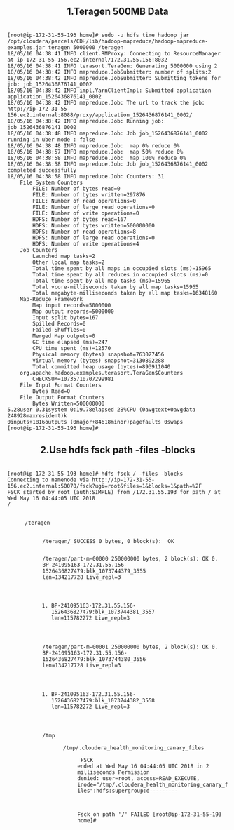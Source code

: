 ## <center>1.Teragen 500MB Data </p>
<code>
[root@ip-172-31-55-193 home]# sudo -u hdfs time hadoop jar /opt/cloudera/parcels/CDH/lib/hadoop-mapreduce/hadoop-mapreduce-examples.jar teragen 5000000 /teragen
18/05/16 04:38:41 INFO client.RMProxy: Connecting to ResourceManager at ip-172-31-55-156.ec2.internal/172.31.55.156:8032
18/05/16 04:38:41 INFO terasort.TeraGen: Generating 5000000 using 2
18/05/16 04:38:42 INFO mapreduce.JobSubmitter: number of splits:2
18/05/16 04:38:42 INFO mapreduce.JobSubmitter: Submitting tokens for job: job_1526436876141_0002
18/05/16 04:38:42 INFO impl.YarnClientImpl: Submitted application application_1526436876141_0002
18/05/16 04:38:42 INFO mapreduce.Job: The url to track the job: http://ip-172-31-55-156.ec2.internal:8088/proxy/application_1526436876141_0002/
18/05/16 04:38:42 INFO mapreduce.Job: Running job: job_1526436876141_0002
18/05/16 04:38:48 INFO mapreduce.Job: Job job_1526436876141_0002 running in uber mode : false
18/05/16 04:38:48 INFO mapreduce.Job:  map 0% reduce 0%
18/05/16 04:38:57 INFO mapreduce.Job:  map 50% reduce 0%
18/05/16 04:38:58 INFO mapreduce.Job:  map 100% reduce 0%
18/05/16 04:38:58 INFO mapreduce.Job: Job job_1526436876141_0002 completed successfully
18/05/16 04:38:58 INFO mapreduce.Job: Counters: 31
	File System Counters
		FILE: Number of bytes read=0
		FILE: Number of bytes written=297876
		FILE: Number of read operations=0
		FILE: Number of large read operations=0
		FILE: Number of write operations=0
		HDFS: Number of bytes read=167
		HDFS: Number of bytes written=500000000
		HDFS: Number of read operations=8
		HDFS: Number of large read operations=0
		HDFS: Number of write operations=4
	Job Counters
		Launched map tasks=2
		Other local map tasks=2
		Total time spent by all maps in occupied slots (ms)=15965
		Total time spent by all reduces in occupied slots (ms)=0
		Total time spent by all map tasks (ms)=15965
		Total vcore-milliseconds taken by all map tasks=15965
		Total megabyte-milliseconds taken by all map tasks=16348160
	Map-Reduce Framework
		Map input records=5000000
		Map output records=5000000
		Input split bytes=167
		Spilled Records=0
		Failed Shuffles=0
		Merged Map outputs=0
		GC time elapsed (ms)=247
		CPU time spent (ms)=12570
		Physical memory (bytes) snapshot=763027456
		Virtual memory (bytes) snapshot=3130892288
		Total committed heap usage (bytes)=893911040
	org.apache.hadoop.examples.terasort.TeraGen$Counters
		CHECKSUM=10735710707299981
	File Input Format Counters
		Bytes Read=0
	File Output Format Counters
		Bytes Written=500000000
5.28user 0.31system 0:19.78elapsed 28%CPU (0avgtext+0avgdata 248928maxresident)k
0inputs+1816outputs (0major+84618minor)pagefaults 0swaps
[root@ip-172-31-55-193 home]#  
</code>


## <center>2.Use hdfs fsck path -files -blocks</p>
<code>
[root@ip-172-31-55-193 home]# hdfs fsck / -files -blocks
Connecting to namenode via http://ip-172-31-55-156.ec2.internal:50070/fsck?ugi=root&files=1&blocks=1&path=%2F
FSCK started by root (auth:SIMPLE) from /172.31.55.193 for path / at Wed May 16 04:44:05 UTC 2018
/ <dir>
/teragen <dir>
/teragen/_SUCCESS 0 bytes, 0 block(s):  OK

/teragen/part-m-00000 250000000 bytes, 2 block(s):  OK
0. BP-241095163-172.31.55.156-1526436827479:blk_1073744379_3555 len=134217728 Live_repl=3
1. BP-241095163-172.31.55.156-1526436827479:blk_1073744381_3557 len=115782272 Live_repl=3

/teragen/part-m-00001 250000000 bytes, 2 block(s):  OK
0. BP-241095163-172.31.55.156-1526436827479:blk_1073744380_3556 len=134217728 Live_repl=3
1. BP-241095163-172.31.55.156-1526436827479:blk_1073744382_3558 len=115782272 Live_repl=3

/tmp <dir>
/tmp/.cloudera_health_monitoring_canary_files <dir>
FSCK ended at Wed May 16 04:44:05 UTC 2018 in 2 milliseconds
Permission denied: user=root, access=READ_EXECUTE, inode="/tmp/.cloudera_health_monitoring_canary_files":hdfs:supergroup:d---------


Fsck on path '/' FAILED
[root@ip-172-31-55-193 home]#
</code>  
